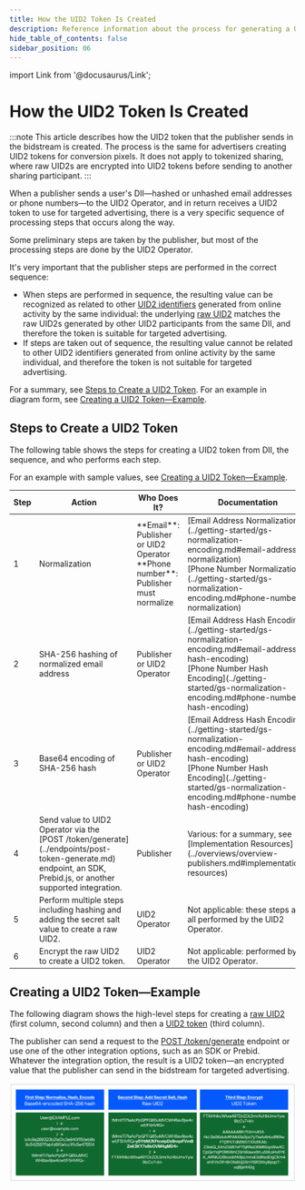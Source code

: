 ```yaml
---
title: How the UID2 Token Is Created
description: Reference information about the process for generating a UID2 token.
hide_table_of_contents: false
sidebar_position: 06
---
```


import Link from '@docusaurus/Link';

# How the UID2 Token Is Created

:::note
This article describes how the UID2 token that the publisher sends in the bidstream is created. The process is the same for advertisers creating UID2 tokens for conversion pixels. It does not apply to <Link href="../ref-info/glossary-uid#gl-tokenized-sharing">tokenized sharing</Link>, where raw UID2s are encrypted into UID2 tokens before sending to another sharing participant.
:::

When a publisher sends a user's <Link href="../ref-info/glossary-uid#gl-dii">DII</Link>&#8212;<Link href="../ref-info/glossary-uid#gl-hash">hashed</Link> or unhashed email addresses or phone numbers&#8212;to the UID2 Operator, and in return receives a <Link href="../ref-info/glossary-uid#gl-uid2-token">UID2 token</Link> to use for targeted advertising, there is a very specific sequence of processing steps that occurs along the way.

 Some preliminary steps are taken by the publisher, but most of the processing steps are done by the UID2 <Link href="../ref-info/glossary-uid#gl-operator">Operator</Link>.

It's very important that the publisher steps are performed in the correct sequence:
- When steps are performed in sequence, the resulting value can be recognized as related to other [UID2 identifiers](uid-infrastructure.md#uid2-identifier-types) generated from online activity by the same individual: the underlying [raw UID2](../ref-info/glossary-uid.md#gl-raw-uid2) matches the raw UID2s generated by other UID2 participants from the same DII, and therefore the token is suitable for targeted advertising.
- If steps are taken out of sequence, the resulting value cannot be related to other UID2 identifiers generated from online activity by the same individual, and therefore the token is not suitable for targeted advertising.

For a summary, see [Steps to Create a UID2 Token](#steps-to-create-a-uid2-token). For an example in diagram form, see [Creating a UID2 Token&#8212;Example](#creating-a-uid2-tokenexample).

## Steps to Create a UID2 Token

The following table shows the steps for creating a UID2 token from DII, the sequence, and who performs each step.

For an example with sample values, see [Creating a UID2 Token&#8212;Example](#creating-a-uid2-tokenexample).

<table width="100%">
  <thead>
    <tr>
      <th width="5%">Step</th>
      <th width="35%">Action</th>
      <th width="30%">Who Does It?</th>
      <th width="35%">Documentation</th>
    </tr>
  </thead>
  <tbody>
    <tr>
      <td>1</td>
      <td><Link href="../ref-info/glossary-uid#gl-normalize">Normalization</Link></td>
      <td>**Email**: Publisher or UID2 Operator<br/>**Phone number**: Publisher must normalize</td>
      <td>[Email Address Normalization](../getting-started/gs-normalization-encoding.md#email-address-normalization)<br/>[Phone Number Normalization](../getting-started/gs-normalization-encoding.md#phone-number-normalization)</td>
    </tr>
    <tr>
      <td>2</td>
      <td><Link href="../ref-info/glossary-uid#gl-sha-256">SHA-256</Link> hashing of normalized email address</td>
      <td>Publisher or UID2 Operator</td>
      <td>[Email Address Hash Encoding](../getting-started/gs-normalization-encoding.md#email-address-hash-encoding)<br/>[Phone Number Hash Encoding](../getting-started/gs-normalization-encoding.md#phone-number-hash-encoding)</td>
    </tr>
    <tr>
      <td>3</td>
      <td>Base64 encoding of SHA-256 hash</td>
      <td>Publisher or UID2 Operator</td>
      <td>[Email Address Hash Encoding](../getting-started/gs-normalization-encoding.md#email-address-hash-encoding)<br/>[Phone Number Hash Encoding](../getting-started/gs-normalization-encoding.md#phone-number-hash-encoding)</td>
    </tr>
    <tr>
      <td>4</td>
      <td>Send value to UID2 Operator via the [POST&nbsp;/token/generate](../endpoints/post-token-generate.md) endpoint, an SDK, Prebid.js, or another supported integration.</td>
      <td>Publisher</td>
      <td>Various: for a summary, see [Implementation Resources](../overviews/overview-publishers.md#implementation-resources)</td>
    </tr>
     <tr>
      <td>5</td>
      <td>Perform multiple steps including hashing and adding the secret <Link href="../ref-info/glossary-uid#gl-salt">salt</Link> value to create a raw UID2.</td>
      <td>UID2 Operator</td>
      <td>Not applicable: these steps are all performed by the UID2 Operator.</td>
    </tr>
     <tr>
      <td>6</td>
      <td>Encrypt the raw UID2 to create a UID2 token.</td>
      <td>UID2 Operator</td>
      <td>Not applicable: performed by the UID2 Operator.</td>
    </tr>
 </tbody>
</table>

## Creating a UID2 Token&#8212;Example

The following diagram shows the high-level steps for creating a [raw UID2](../ref-info/glossary-uid.md#gl-raw-uid2) (first column, second column) and then a [UID2 token](../ref-info/glossary-uid.md#gl-uid2-token) (third column).

The publisher can send a request to the [POST&nbsp;/token/generate](../endpoints/post-token-generate.md) endpoint or use one of the other integration options, such as an SDK or Prebid. Whatever the integration option, the result is a UID2 token&#8212;an encrypted value that the publisher can send in the bidstream for targeted advertising.

![Sequential steps for creating a UID2](images/HowUID2Created_UID2ImplementationPlaybook.jpg)
